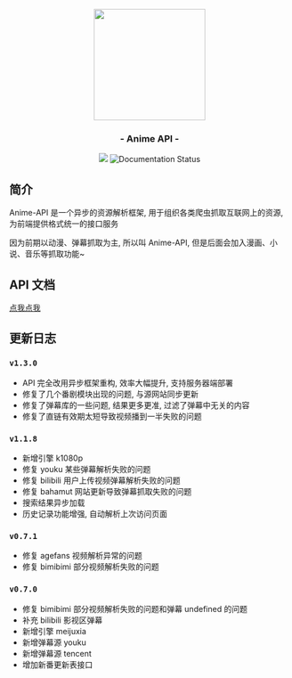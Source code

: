 <p align="center"><img src="https://ae01.alicdn.com/kf/U150c6f229b47468781c941fdd80545eak.png" width="200"></p>
<h3 align="center">- Anime API -</h3>

<p align="center">

<img src="https://img.shields.io/github/v/release/zaxtyson/Anime-API.svg?logo=bilibili" />
<img src='https://readthedocs.org/projects/anime-api/badge/?version=latest' alt='Documentation Status' />

</p>


## 简介

Anime-API 是一个异步的资源解析框架, 用于组织各类爬虫抓取互联网上的资源, 为前端提供格式统一的接口服务

因为前期以动漫、弹幕抓取为主, 所以叫 Anime-API, 但是后面会加入漫画、小说、音乐等抓取功能~


## API 文档

[点我点我](https://anime-api.readthedocs.io/zh_CN/latest/#)

## 更新日志

### `v1.3.0`

- API 完全改用异步框架重构, 效率大幅提升, 支持服务器端部署
- 修复了几个番剧模块出现的问题, 与源网站同步更新
- 修复了弹幕库的一些问题, 结果更多更准, 过滤了弹幕中无关的内容
- 修复了直链有效期太短导致视频播到一半失败的问题

### `v1.1.8`

- 新增引擎 k1080p
- 修复 youku 某些弹幕解析失败的问题
- 修复 bilibili 用户上传视频弹幕解析失败的问题
- 修复 bahamut 网站更新导致弹幕抓取失败的问题
- 搜索结果异步加载
- 历史记录功能增强, 自动解析上次访问页面

### `v0.7.1`

- 修复 agefans 视频解析异常的问题
- 修复 bimibimi 部分视频解析失败的问题

### `v0.7.0`

- 修复 bimibimi 部分视频解析失败的问题和弹幕 undefined 的问题
- 补充 bilibili 影视区弹幕
- 新增引擎 meijuxia
- 新增弹幕源 youku
- 新增弹幕源 tencent
- 增加新番更新表接口